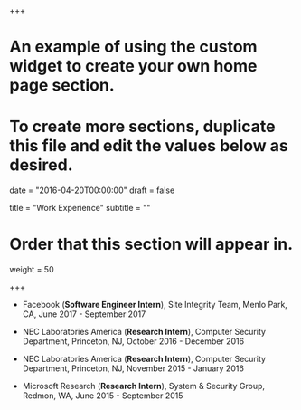 +++
# An example of using the custom widget to create your own home page section.
# To create more sections, duplicate this file and edit the values below as desired.

date = "2016-04-20T00:00:00"
draft = false

title = "Work Experience"
subtitle = ""

# Order that this section will appear in.
weight = 50

+++


- Facebook (**Software Engineer Intern**), Site Integrity Team, Menlo Park, CA, June 2017 - September 2017


- NEC Laboratories America (**Research Intern**), Computer Security Department, Princeton, NJ, October 2016 - December 2016


- NEC Laboratories America (**Research Intern**), Computer Security Department, Princeton, NJ, November 2015 - January 2016


- Microsoft Research (**Research Intern**), System & Security Group, Redmon, WA, June 2015 - September 2015

